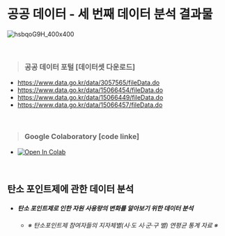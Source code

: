 # 공공 데이터 - 세 번째 데이터 분석 결과물 #

![hsbqoG9H_400x400](https://user-images.githubusercontent.com/89716505/131286775-cdcbd193-d24e-4811-8354-208a6b25319c.jpg)

<br/>

> ### 공공 데이터 포털 [데이터셋 다운로드] ###
  - https://www.data.go.kr/data/3057565/fileData.do
  - https://www.data.go.kr/data/15066454/fileData.do
  - https://www.data.go.kr/data/15066449/fileData.do
  - https://www.data.go.kr/data/15066457/fileData.do

<br/>

> ### Google Colaboratory [code linke] ###  
  - [![Open In Colab](https://colab.research.google.com/assets/colab-badge.svg)](https://colab.research.google.com/drive/1HUAxGdvd0rFMElexbY2A5qTkW6cPsy8C)

<br/>

## 탄소 포인트제에 관한 데이터 분석 ##
* #### *탄소 포인트제로 인한 자원 사용량의 변화를 알아보기 위한 데이터 분석* ####
  * ###### ※ 탄소포인트제 참여자들의 지자체별(시·도 시·군·구 별) 연평균 통계 자료 ※ ######
